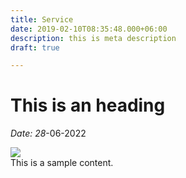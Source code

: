 ```yaml
---
title: Service
date: 2019-02-10T08:35:48.000+06:00
description: this is meta description
draft: true

---
```

# This is an heading

_Date: 28_-06-2022

![](https://thumbs.dreamstime.com/b/sample-stamp-white-background-sign-90532936.jpg)  
This is a sample content.